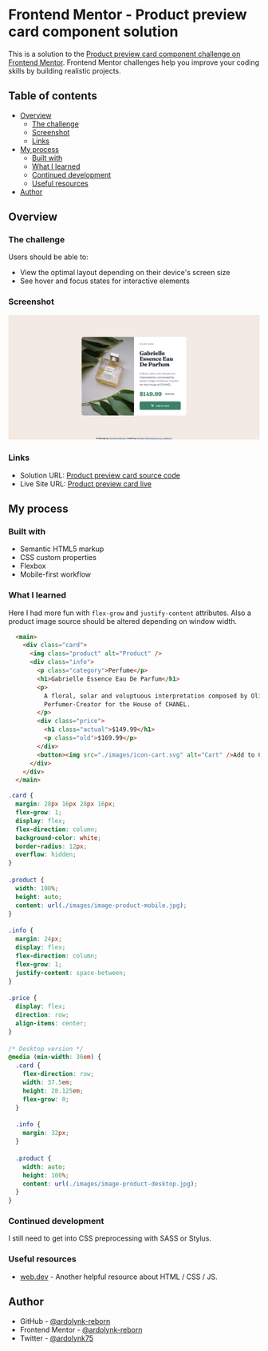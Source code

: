 # Frontend Mentor - Product preview card component solution

This is a solution to the [Product preview card component challenge on Frontend Mentor](https://www.frontendmentor.io/challenges/product-preview-card-component-GO7UmttRfa). Frontend Mentor challenges help you improve your coding skills by building realistic projects. 

## Table of contents

- [Overview](#overview)
  - [The challenge](#the-challenge)
  - [Screenshot](#screenshot)
  - [Links](#links)
- [My process](#my-process)
  - [Built with](#built-with)
  - [What I learned](#what-i-learned)
  - [Continued development](#continued-development)
  - [Useful resources](#useful-resources)
- [Author](#author)

## Overview

### The challenge

Users should be able to:

- View the optimal layout depending on their device's screen size
- See hover and focus states for interactive elements

### Screenshot

![](./screenshot.png)

### Links

- Solution URL: [Product preview card source code](https://github.com/ardolynk-reborn/frontend-mentor/tree/main/product-preview-card-component-main)
- Live Site URL: [Product preview card live](https://ardolynk-reborn.github.io/frontend-mentor/product-preview-card-component-main)

## My process

### Built with

- Semantic HTML5 markup
- CSS custom properties
- Flexbox
- Mobile-first workflow

### What I learned

Here I had more fun with `flex-grow` and `justify-content` attributes. Also a product image source should be altered depending on window width.

```html
  <main>
    <div class="card">
      <img class="product" alt="Product" />
      <div class="info">
        <p class="category">Perfume</p>
        <h1>Gabrielle Essence Eau De Parfum</h1>
        <p>
          A floral, solar and voluptuous interpretation composed by Olivier Polge,
          Perfumer-Creator for the House of CHANEL.
        </p>
        <div class="price">
          <h1 class="actual">$149.99</h1>
          <p class="old">$169.99</p>
        </div>
        <button><img src="./images/icon-cart.svg" alt="Cart" />Add to Cart</button>
      </div>
    </div>
  </main> 
```
```css
.card {
  margin: 28px 16px 28px 16px;
  flex-grow: 1;
  display: flex;
  flex-direction: column;
  background-color: white;
  border-radius: 12px;
  overflow: hidden;
}

.product {
  width: 100%;
  height: auto;
  content: url(./images/image-product-mobile.jpg);
}

.info {
  margin: 24px;
  display: flex;
  flex-direction: column;
  flex-grow: 1;
  justify-content: space-between;
}

.price {
  display: flex;
  direction: row;
  align-items: center;
}

/* Desktop version */
@media (min-width: 36em) {
  .card {
    flex-direction: row;
    width: 37.5em;
    height: 28.125em;
    flex-grow: 0;
  }

  .info {
    margin: 32px;
  }

  .product {
    width: auto;
    height: 100%;
    content: url(./images/image-product-desktop.jpg);
  }
}
```

### Continued development

I still need to get into CSS preprocessing with SASS or Stylus.

### Useful resources

- [web.dev](https://web.dev) - Another helpful resource about HTML / CSS / JS.

## Author

- GitHub - [@ardolynk-reborn](https://github.com/ardolynk-reborn)
- Frontend Mentor - [@ardolynk-reborn](https://www.frontendmentor.io/profile/ardolynk-reborn)
- Twitter - [@ardolynk75](https://x.com/ardolynk75)
